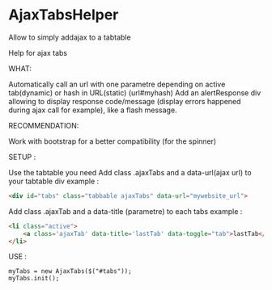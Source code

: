 AjaxTabsHelper
==============

Allow to simply addajax to a tabtable 

Help for ajax tabs

WHAT:

Automatically call an url with one parametre depending on active tab(dynamic) or hash in URL(static) (url#myhash)
Add an alertResponse div allowing to display response code/message (display errors happened during ajax call for example), like a flash message.

RECOMMENDATION:

Work with bootstrap for a better compatibility (for the spinner)

SETUP :

Use the tabtable you need
Add class .ajaxTabs and a data-url(ajax url) to your tabtable div
    example :
    
```html
<div id="tabs" class="tabbable ajaxTabs" data-url="mywebsite_url">
```
Add class .ajaxTab and a data-title (parametre) to each tabs
    example :
```HTML
<li class="active">
    <a class='ajaxTab' data-title='lastTab' data-toggle="tab">lastTab</a>
</li>
```

USE :
```javascripts
myTabs = new AjaxTabs($("#tabs"));
myTabs.init();
```

